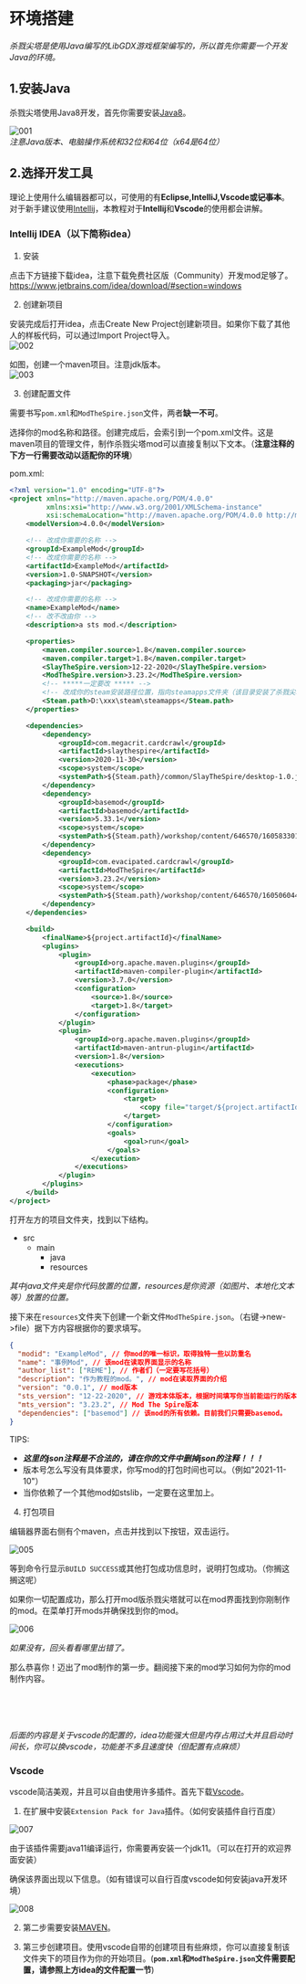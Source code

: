# 环境搭建

*杀戮尖塔是使用Java编写的LibGDX游戏框架编写的，所以首先你需要一个开发Java的环境。*

## 1.安装Java

杀戮尖塔使用Java8开发，首先你需要安装[Java8](https://www.oracle.com/java/technologies/downloads/#java8-windows)。

![001](https://i.loli.net/2021/11/09/BGyPpiD7kYzrn1d.png)<br>
*注意Java版本、电脑操作系统和32位和64位（x64是64位）*

## 2.选择开发工具

理论上使用什么编辑器都可以，可使用的有<b>Eclipse,IntelliJ,Vscode或~~记事本~~</b>。对于新手建议使用[Intellij](https://www.jetbrains.com/idea/download/#section=windows)，本教程对于<b>Intellij</b>和<b>Vscode</b>的使用都会讲解。

### Intellij IDEA（以下简称idea）

1. 安装<br>

点击下方链接下载idea，注意下载免费社区版（Community）开发mod足够了。
https://www.jetbrains.com/idea/download/#section=windows

2. 创建新项目<br>

安装完成后打开idea，点击Create New Project创建新项目。如果你下载了其他人的样板代码，可以通过Import Project导入。<br>
![002](https://i.loli.net/2021/11/09/HRA8rxc5Wgi3kKs.png)


如图，创建一个maven项目。注意jdk版本。<br>
![003](https://i.loli.net/2021/11/10/xGDHjOqhYTV1wa4.png)

3. 创建配置文件<br>

需要书写`pom.xml`和`ModTheSpire.json`文件，两者<b>缺一不可</b>。

选择你的mod名称和路径。创建完成后，会索引到一个pom.xml文件。这是maven项目的管理文件，制作杀戮尖塔mod可以直接复制以下文本。（<b>注意注释的下方一行需要改动以适配你的环境</b>）

pom.xml:
```xml
<?xml version="1.0" encoding="UTF-8"?>
<project xmlns="http://maven.apache.org/POM/4.0.0"
         xmlns:xsi="http://www.w3.org/2001/XMLSchema-instance"
         xsi:schemaLocation="http://maven.apache.org/POM/4.0.0 http://maven.apache.org/xsd/maven-4.0.0.xsd">
    <modelVersion>4.0.0</modelVersion>

    <!-- 改成你需要的名称 -->
    <groupId>ExampleMod</groupId>
    <!-- 改成你需要的名称 -->
    <artifactId>ExampleMod</artifactId>
    <version>1.0-SNAPSHOT</version>
    <packaging>jar</packaging>

    <!-- 改成你需要的名称 -->
    <name>ExampleMod</name>
    <!-- 改不改由你 -->
    <description>a sts mod.</description>

    <properties>
        <maven.compiler.source>1.8</maven.compiler.source>
        <maven.compiler.target>1.8</maven.compiler.target>
        <SlayTheSpire.version>12-22-2020</SlayTheSpire.version>
        <ModTheSpire.version>3.23.2</ModTheSpire.version>
        <!-- *****一定要改 ***** -->
        <!-- 改成你的steam安装路径位置，指向steamapps文件夹（该目录安装了杀戮尖塔及mod） -->
        <Steam.path>D:\xxx\steam\steamapps</Steam.path>
    </properties>

    <dependencies>
        <dependency>
            <groupId>com.megacrit.cardcrawl</groupId>
            <artifactId>slaythespire</artifactId>
            <version>2020-11-30</version>
            <scope>system</scope>
            <systemPath>${Steam.path}/common/SlayTheSpire/desktop-1.0.jar</systemPath>
        </dependency>
        <dependency>
            <groupId>basemod</groupId>
            <artifactId>basemod</artifactId>
            <version>5.33.1</version>
            <scope>system</scope>
            <systemPath>${Steam.path}/workshop/content/646570/1605833019/BaseMod.jar</systemPath>
        </dependency>
        <dependency>
            <groupId>com.evacipated.cardcrawl</groupId>
            <artifactId>ModTheSpire</artifactId>
            <version>3.23.2</version>
            <scope>system</scope>
            <systemPath>${Steam.path}/workshop/content/646570/1605060445/ModTheSpire.jar</systemPath>
        </dependency>
    </dependencies>

    <build>
        <finalName>${project.artifactId}</finalName>
        <plugins>
            <plugin>
                <groupId>org.apache.maven.plugins</groupId>
                <artifactId>maven-compiler-plugin</artifactId>
                <version>3.7.0</version>
                <configuration>
                    <source>1.8</source>
                    <target>1.8</target>
                </configuration>
            </plugin>
            <plugin>
                <groupId>org.apache.maven.plugins</groupId>
                <artifactId>maven-antrun-plugin</artifactId>
                <version>1.8</version>
                <executions>
                    <execution>
                        <phase>package</phase>
                        <configuration>
                            <target>
                                <copy file="target/${project.artifactId}.jar" tofile="${Steam.path}/common/SlayTheSpire/mods/${project.artifactId}.jar"/>
                            </target>
                        </configuration>
                        <goals>
                            <goal>run</goal>
                        </goals>
                    </execution>
                </executions>
            </plugin>
        </plugins>
    </build>
</project>
```

打开左方的项目文件夹，找到以下结构。
* src
    * main
        * java
        * resources

*其中java文件夹是你代码放置的位置，resources是你资源（如图片、本地化文本等）放置的位置。*

接下来在`resources`文件夹下创建一个新文件`ModTheSpire.json`。（右键->new->file）据下方内容根据你的要求填写。

```json
{
  "modid": "ExampleMod", // 你mod的唯一标识，取得独特一些以防重名
  "name": "事例Mod", // 该mod在读取界面显示的名称
  "author_list": ["REME"], // 作者们（一定要写花括号）
  "description": "作为教程的mod。", // mod在读取界面的介绍
  "version": "0.0.1", // mod版本
  "sts_version": "12-22-2020", // 游戏本体版本，根据时间填写你当前能运行的版本即可
  "mts_version": "3.23.2", // Mod The Spire版本
  "dependencies": ["basemod"] // 该mod的所有依赖。目前我们只需要basemod。
}
```

TIPS:
* <b>*这里的json注释是不合法的，请在你的文件中删掉json的注释！！！*</b>
* 版本号怎么写没有具体要求，你写mod的打包时间也可以。（例如"2021-11-10"）
* 当你依赖了一个其他mod如stslib，一定要在这里加上。

4. 打包项目

编辑器界面右侧有个maven，点击并找到以下按钮，双击运行。

![005](https://i.loli.net/2021/11/10/RmJ9BQF1gqnUjtM.png)

等到命令行显示`BUILD SUCCESS`或其他打包成功信息时，说明打包成功。（你搁这搁这呢）

如果你一切配置成功，那么打开mod版杀戮尖塔就可以在mod界面找到你刚制作的mod。在菜单打开mods并确保找到你的mod。

![006](https://i.loli.net/2021/11/10/Jjds51Vawg6DyK9.png)

*如果没有，回头看看哪里出错了。*

那么恭喜你！迈出了mod制作的第一步。翻阅接下来的mod学习如何为你的mod制作内容。

<br><br><br>

*后面的内容是关于vscode的配置的，idea功能强大但是内存占用过大并且启动时间长，你可以换vscode，功能差不多且速度快（但配置有点麻烦）*

### Vscode

vscode简洁美观，并且可以自由使用许多插件。首先下载[Vscode](https://code.visualstudio.com/download)。

1. 在扩展中安装`Extension Pack for Java`插件。（如何安装插件自行百度）

![007](https://i.loli.net/2021/11/10/TIo9HjxsrZlkUCw.png)

由于该插件需要java11编译运行，你需要再安装一个jdk11。（可以在打开的欢迎界面安装）

确保该界面出现以下信息。（如有错误可以自行百度vscode如何安装java开发环境）

![008](https://i.loli.net/2021/11/10/5HGlJyvrT2VEwxU.png)

2. 第二步需要安装[MAVEN](https://www.runoob.com/maven/maven-setup.html)。

3. 第三步创建项目。使用vscode自带的创建项目有些麻烦，你可以直接复制该文件夹下的项目作为你的开始项目。(<b>`pom.xml`和`ModTheSpire.json`文件需要配置，请参照上方idea的文件配置一节</b>)